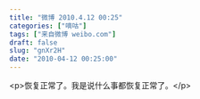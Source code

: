 ```yaml
---
title: "微博 2010.4.12 00:25"
categories: ["嘀咕"]
tags: ["来自微博 weibo.com"]
draft: false
slug: "gnXr2H"
date: "2010-04-12 00:25:00"
---
```


<p>&lt;p&gt;恢复正常了。我是说什么事都恢复正常了。&lt;/p&gt; ​​​​</p>
